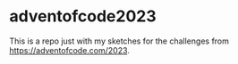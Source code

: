 # adventofcode2023

This is a repo just with my sketches for the challenges from https://adventofcode.com/2023.